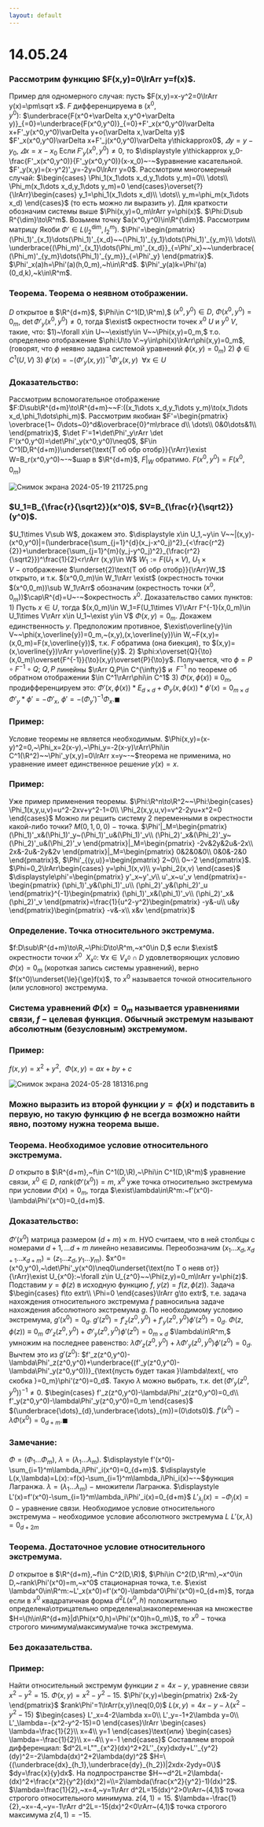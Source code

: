```yaml
---
layout: default
---
```

# 14.05.24

### Рассмотрим функцию $F(x,y)=0\lrArr y=f(x)$. 
Пример для одномерного случая: пусть $F(x,y)=x-y^2=0\lrArr y(x)=\pm\sqrt x$. 
$F$ дифференцируема в $(x^0,y^0):~$$\underbrace{F(x^0+\varDelta x,y^0+\varDelta y)}_{=0}=\underbrace{F(x^0,y^0)}_{=0}+F'_x(x^0,y^0)\varDelta x+F'_y(x^0,y^0)\varDelta y+o(\varDelta x,\varDelta y)$
$F'_x(x^0,y^0)\varDelta x+F'_j(x^0,y^0)\varDelta y\thickapprox0$, $\varDelta y=y-y_0,~\varDelta x=x-x_0$ 
Если $F'_y(x^0,y^0)\neq0,$ то $\displaystyle y\thickapprox y_0-\frac{F'_x(x^0,y^0)}{F'_y(x^0,y^0)}(x-x_0)~-~$уравнение касательной.
$F'_y(x,y)=(x-y^2)'_y=-2y=0\lrArr y=0$. 
Рассмотрим многомерный случай:
 $\begin{cases}
\Phi_1(x_1\dots x_d,y_1\dots y_m)=0\\
\dots\\
\Phi_m(x_1\dots x_d,y_1\dots y_m)=0
\end{cases}\overset{?}{\lrArr}\begin{cases}
y_1=\phi_1(x_1\dots x_d)\\
\dots\\
y_m=\phi_m(x_1\dots x_d)
\end{cases}$ 
(то есть можно ли выразить $y$). 
Для краткости обозначим системы выше $\Phi(x,y)=0_m\lrArr y=\phi(x)$. $\Phi:D\sub R^{\dim}\to\R^m$. 
Возьмем точку $a(x^0,y^0)\in\R^{\dim}$. 
Рассмотрим матрицу Якоби $\Phi'\in L(l_2^{\dim},l_2^m)$.
$\Phi'=\begin{pmatrix}
(\Phi_1)'_{x_1}\dots(\Phi_1)'_{x_d}~~(\Phi_1)'_{y_1}\dots(\Phi_1)'_{y_m}\\
\dots\\
\underbrace{(\Phi_m)'_{x_1}\dots(\Phi_m)'_{x_d}}_{=\Phi'_x}~~\underbrace{(\Phi_m)'_{y_m}\dots(\Phi_1)'_{y_m}}_{=\Phi'_y}
\end{pmatrix}$. 
$\Phi'_x(a)h=\Phi'(a)(h,0_m),~h\in\R^d$. $\Phi'_y(a)k=\Phi'(a)(0_d,k),~k\in\R^m$.

### Теорема. Теорема о неявном отображении.
$D$ открытое в $\R^{d+m}$, $\Phi\in C^1(D,\R^m),$ $(x^0,y^0)\in D,$ $\Phi(x^0,y^0)=0_m$, $\det\Phi'_y(x^0,y^0)\neq0$, тогда $\exist$ окрестности точек $x^0~U$ и $y^0~V,$ такие, что:
$1)~\forall x\in U~~\exist!y\in V~~\Phi(x,y)=0_m,$ т.о. определено отображение
$\phi:U\to V:~y\in\phi(x)\lrArr\phi(x,y)=0_m$, 
(говорят, что $\phi$ неявно задана системой уравнений $\phi(x,y)=0_m$)
$2)~\phi\in C^1(U,V)$
$3)~\phi'(x)=-(\Phi'_y(x,y))^{-1}\Phi'_x(x,y)~~\forall x\in U$

### Доказательство:
Рассмотрим вспомогательное отображение $F:D\sub\R^{d+m}\to\R^{d+m}~~F:((x_1\dots x_d,y_1\dots y_m)\to(x_1\dots x_d,\phi_1\dots\phi_m)$. 
Рассмотрим якобиан $F'=\begin{pmatrix}
\overbrace{1~ 0\dots~0}^d&\overbrace{0}^m\rbrace d\\
\dots\\
0&0\dots&1\\
\end{pmatrix}$, 
$\det F'=1*\det\Phi'_y\rArr \det F'(x^0,y^0)=\det\Phi'_y(x^0,y^0)\neq0$, $F\in C^1(D,R^{d+m})\underset{\text{Т об обр отобр}}{\rArr}\exist W=B_r(x^0,y^0)~-~$шар в $\R^{d+m}$,
$F|_W$ обратимо. $F(x^0,y^0)=F(x^0,0_m)$

![Снимок экрана 2024-05-19 211725.png](%D0%A1%D0%BD%D0%B8%D0%BC%D0%BE%D0%BA_%D1%8D%D0%BA%D1%80%D0%B0%D0%BD%D0%B0_2024-05-19_211725.png)

### $U_1=B_{\frac{r}{\sqrt2}}(x^0)$, $V=B_{\frac{r}{\sqrt2}}(y^0)$. 
$U_1\times V\sub W$, докажем это.
 $\displaystyle x\in U_1,~y\in V~~|(x,y)-(x^0,y^0)|=(\underbrace{\sum_{j=1}^{d}(x_j-x^0_j)^2}_{<\frac{r^2}{2}}+\underbrace{\sum_{j=1}^{m}(y_j-y^0_j)^2}_{\frac{r^2}{\sqrt2}})^\frac{1}{2}<r\rArr (x,y)\in W$
$W_1:=F(U_1\times V),~U_1\times V~-~$отображение $\underset{2)\text{Т об обр отобр}}{\rArr}W_1$ открыто, и т.к. $(x^0,0_m)\in W_1\rArr \exist$  $($окрестность точки $(x^0,0_m))\sub W_1\rArr$ обозначим (окрестность точки $(x^0,0_m)$)$\cap\R^{d}=U~-~$окрестность $x^0$. Доказательство самих пунктов:
$1)$ Пусть $x\in U$, тогда $(x,0_m)\in W_1=F(U_1\times V)\rArr F^{-1}(x,0_m)\in U_1\times V\rArr x\in U_1~\exist y\in V$ $\Phi(x,y)=0_m$. Докажем единственность $y$. Предположим противное, $\exist\overline{y}\in V~~\phi(x,\overline{y})=0_m,~(x,y),(x,\overline{y})\in W,~F(x,y)=(x,0_m)=F(x,\overline{y})$, т.к. $F$ обратима (она биекция), то $(x,y)=(x,\overline{y})\rArr y=\overline{y}$.
$2)$ $\phi:x\overset{Q}{\to}(x,0_m)\overset{F^{-1}}{\to}(x,y)\overset{P}{\to}y$. Получается, что $\phi=P\circ F^{-1}\circ Q;~Q,P~$линейны $\rArr Q,P\in C^{\infty}$ и $~F^{-1}$ по теореме об обратном отображении $\in C^1\rArr\phi\in C^1$
$3)$ $\Phi(x,\phi(x))\equiv0_m$, продифференцируем это: $\Phi'(x,\phi(x))*E_{d\times d}+\Phi_y(x,\phi(x))*\phi'(x)=0_{m\times d}$ $\Phi'_y*\phi'=-\Phi'_x$, $\phi'=-(\Phi_y')^{-1}\Phi_x.\blacksquare$

### Пример:
Условие теоремы не является необходимым.
$\Phi(x,y)=(x-y)^2=0,~\Phi_x=2(x-y),~\Phi_y=-2(x-y)\rArr\Phi\in C^1(\R^2)~~\Phi'_y(x,y)=0\lrArr x=y~-~$теорема не применима, но уравнение имеет единственное решение $y(x)=x.$

### Пример:
Уже пример применения теоремы. $\Phi:\R^n\to\R^2~~\Phi:\begin{cases}
\Phi_1(x,y,u,v)=u^2-2xv+y^2-1=0\\
\Phi_2(x,y,u,v)=v^2-2yu+x^2=0
\end{cases}$ Можно ли решить систему 2 переменными в окрестности какой-либо точки? $M(0,1,0,0)~-~$точка. $\Phi'|_M=\begin{pmatrix}
(\Phi_1)'_x&(\Phi_1)'_y~(\Phi_1)'_u&(\Phi_1)'_v\\
(\Phi_2)'_x&(\Phi_2)'_y~(\Phi_2)'_u&(\Phi_2)'_v
\end{pmatrix}|_M=\begin{pmatrix}
-2v&2y&2u&-2x\\
2x&-2u&-2y&2v
\end{pmatrix}|_M=\begin{pmatrix}
0&2&0&0\\
0&0&-2&0
\end{pmatrix}$, $\Phi'_{(y,u)}=\begin{pmatrix}
2~0\\
0~-2
\end{pmatrix}$. $\Phi=0_2\lrArr\begin{cases}
y=\phi_1(x,v)\\
y=\phi_2(x,v)
\end{cases}$ $\displaystyle\phi'=\begin{pmatrix}
y'_x~y'_v\\
u'_x~u'_v
\end{pmatrix}=-\begin{pmatrix}
(\phi_1)'_y&(\phi_1)'_u\\
(\phi_2)'_y&(\phi_2)'_u
\end{pmatrix}^{-1}\begin{pmatrix}
(\phi_1)'_x&(\phi_1)'_v\\
(\phi_2)'_x&(\phi_2)'_v
\end{pmatrix}=\frac{1}{u^2-y^2}\begin{pmatrix}
-y&-u\\
u&y
\end{pmatrix}\begin{pmatrix}
-v&-x\\
x&v
\end{pmatrix}$

### Определение. Точка относительного экстремума.
$f:D\sub\R^{d+m}\to\R,~\Phi:D\to\R^m,~x^0\in D,$ если $\exist$ окрестности точки $x^0~~X_{x^0}:~\forall x\in V_{x^0}\cap D$ удовлетворяющих условию $\Phi(x)=0_m$ (короткая запись системы уравнений), верно $f(x^0)\underset{\le}{\ge}f(x)$, то $x^0$ называется точкой относительного (или условного) экстремума.

### Система уравнений $\Phi(x)=0_m$ называется уравнениями связи, $f~-~$целевая функция. Обычный экстремум называют абсолютным (безусловным) экстремумом.

### Пример:
$f(x,y)=x^2+y^2,~~\Phi(x,y)=ax+by+c$

![Снимок экрана 2024-05-28 181316.png](%D0%A1%D0%BD%D0%B8%D0%BC%D0%BE%D0%BA_%D1%8D%D0%BA%D1%80%D0%B0%D0%BD%D0%B0_2024-05-28_181316.png)

### Можно выразить из второй функции $y=\phi(x)$ и подставить в первую, но такую функцию $\phi$ не всегда возможно найти явно, поэтому нужна теорема выше.

### Теорема. Необходимое условие относительного экстремума.
$D$ открыто в $\R^{d+m},~f\in C^1(D,\R),~\Phi\in C^1(D,\R^m)$ уравнение связи, $x^0\in D,~rank(\Phi'(x^0))=m,~x^0$ уже точка относительно экстремума при условии $\Phi(x)=0_m$, тогда $\exist\lambda\in\R^m:~f'(x^0)-\lambda\Phi'(x^0)=0_{d+m}$.

### Доказательство:
$\Phi'(x^0)$ матрица размером $(d+m)\times m$. НУО считаем, что в ней столбцы с номерами $d+1,\dots d+m$ линейно независимы. Переобозначим $(x_1\dots x_d,x_{d+1}\dots x_{d+m})=(z_1\dots z_d,y_1\dots y_m)$. $x^0=(x^0,y^0),~\det\Phi'_y(x^0)\neq0\underset{\text{по Т о неяв от}}{\rArr}\exist U_{x^0}:~\forall z\in U_{z^0}~~\Phi(z,y)=0_m\lrArr y=\phi(z)$. Подставим $y=\phi(z)$  в исходную функцию $f,~y(z)=f(z,\phi(z))$. Задача $\begin{cases}
f\to extr\\
\Phi=0
\end{cases}\lrArr g\to extr$, т.е. задача нахождения относительного экстремума $f$ равносильна задаче нахождения абсолютного экстремума $g$. По необходимому условию экстремума, $g'(x^0)=0_d$. $g'(z^0)=f'_z(z^0,y^0)+f'_y(z^0,y^0)\phi'(z^0)=0_d$. $\Phi(z,\phi(z))\equiv0_m$
$\Phi'_z(z^0,y^0)+\Phi'_y(z^0,y^0)\phi'(z^0)=0_{m\times d}$
$\lambda\in\R^m,$ умножим на последнее равенство: $\lambda\Phi'_z(z^0,y^0)+\lambda\Phi'_y(z^0,y^0)\phi'(z^0)=0_d$. Вычтем это из $g'(z^0):$ $f'_z(z^0,y^0)-\lambda\Phi'_z(z^0,y^0)+\underbrace{(f'_y(z^0,y^0)-\lambda\Phi'_y(z^0,y^0))}_{\text{пусть будет такая }\lambda\text{, что скобка }=0_m}\phi'(z^0)=0_d$. Такую $\lambda$ можно выбрать, т.к. $\det(\Phi'_y(z^0,y^0))^{-1}\neq0$. $\begin{cases}
f'_z(z^0,y^0)-\lambda\Phi'_z(z^0,y^0)=0_d\\
f'_y(z^0,y^0)-\lambda\Phi'_y(z^0,y^0)=0_m
\end{cases}$  $(\underbrace{\dots}_{d},\underbrace{\dots}_{m})=(0\dots0)$. $f'(x^0)-\lambda\Phi(x^0)=0_{d+m}.\blacksquare$

### Замечание:
$\Phi=(\Phi_1\dots\Phi_m),~\lambda=(\lambda_1\dots\lambda_m)$. $\displaystyle f'(x^0)-\sum_{i=1}^m\lambda_i\Phi'_i(x^0)=0_{d+m}$. $\displaystyle L(x,\lambda)=L(x):=f(x)-\sum_{i=1}^m\lambda_i\Phi_i(x)~-~$функция Лагранжа. $\lambda=(\lambda_1\dots\lambda_m)~-~$множители Лагранжа. $\displaystyle L'(x)=f'(x^0)-\sum_{i=1}^m\lambda_i\Phi'_i(x)=0_{d+m}$
$L'_{\lambda_j}(x)=-\Phi_j(x)=0~-~$уравнение связи. Необходимое условие относительного экстремума $-$ необходимое условие абсолютного экстремума $L$ $L'(x,\lambda)=0_{d+2m}$

### Теорема. Достаточное условие относительного экстремума.
$D$ открытое в $\R^{d+m},~f\in C^2(D,\R)$, $\Phi\in C^2(D,\R^m),~x^0\in D,~rank\Phi'(x^0)=m,~x^0$ стационарная точка, т.е. $\exist \lambda^0\in\R^m:~L'_x(x^0)=f'(x^0)-\lambda^0\Phi'(x^0)=0_{d+m}$, тогда если в $x^0$ квадратичная форма $d^2L(x^0,h)$ положительно определена\отрицательно определена\знакопеременная на множестве $H=\{h\in\R^{d+m}|d\Phi(x^0,h)=\Phi'(x^0)h=0_m\}$, то $x^0~-~$точка строгого минимума\максимума\не точка экстремума.

### Без доказательства.

### Пример:
Найти относительный экстремум функции $z=4x-y,~$уравнение связи $x^2-y^2=15$. $\Phi(x,y)=x^2-y^2-15$. $\Phi'(x,y)=\begin{pmatrix}
2x&-2y
\end{pmatrix}$ $rank\Phi'=1\lrArr(x,y)\neq(0,0)$
$L(x,y)=4x-y-\lambda(x^2-y^2-15)$
$\begin{cases}
L'_x=4-2\lambda x=0\\
L'_y=-1+2\lambda y=0\\
L'_\lambda=-(x^2-y^2-15)=0
\end{cases}\lrArr
\begin{cases}
\lambda=\frac{1}{2}\\
x=4\\
y=1
\end{cases}\text{или}
\begin{cases}
\lambda=-\frac{1}{2}\\
x=-4\\
y=-1
\end{cases}$
Составляем второй дифференциал: $d^2L=L""_{x^2}(dx)^2+2L''_{xy}dxdy+L''_{y^2}(dy)^2=-2\lambda(dx)^2+2\lambda(dy)^2$
$H=\{(\underbrace{dx}_{h_1},\underbrace{dy}_{h_2})|2xdx-2ydy=0\}$
$dy=\frac{x}{y}dx$.
На подпространстве $H~~d^2L=2\lambda(-(dx)^2+\frac{x^2}{y^2}(dx)^2)=\\=2\lambda(\frac{x^2}{y^2}-1)(dx)^2$.
$\lambda=\frac{1}{2},~x=4,~y=1\rArr d^2L=15(dx)^2>0\rArr~(4,1)$ точка строгого относительного минимума. $z(4,1)=15$.
$\lambda=-\frac{1}{2},~x=-4,~y=-1\rArr d^2L=-15(dx)^2<0\rArr~(4,1)$ точка строгого максимума $z(4,1)=-15$.